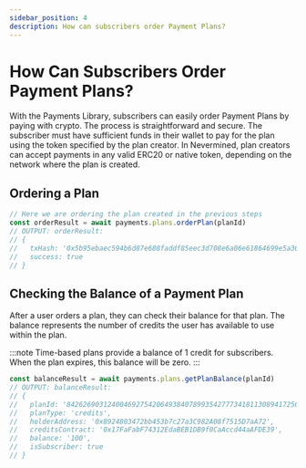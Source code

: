 ```yaml
---
sidebar_position: 4
description: How can subscribers order Payment Plans?
---
```


# How Can Subscribers Order Payment Plans?

With the Payments Library, subscribers can easily order Payment Plans by paying with crypto. The process is straightforward and secure. The subscriber must have sufficient funds in their wallet to pay for the plan using the token specified by the plan creator. In Nevermined, plan creators can accept payments in any valid ERC20 or native token, depending on the network where the plan is created.

## Ordering a Plan

```typescript
// Here we are ordering the plan created in the previous steps
const orderResult = await payments.plans.orderPlan(planId)
// OUTPUT: orderResult: 
// {
//   txHash: '0x5b95ebaec594b6d87e688faddf85eec3d708e6a06e61864699e5a366af1343f6',
//   success: true
// }
```

## Checking the Balance of a Payment Plan

After a user orders a plan, they can check their balance for that plan. The balance represents the number of credits the user has available to use within the plan.

:::note
Time-based plans provide a balance of 1 credit for subscribers. When the plan expires, this balance will be zero.
:::

```typescript
const balanceResult = await payments.plans.getPlanBalance(planId)
// OUTPUT: balanceResult:
// {
//   planId: '84262690312400469275420649384078993542777341811308941725027729655403981619104',
//   planType: 'credits',
//   holderAddress: '0x8924803472bb453b7c27a3C982A08f7515D7aA72',
//   creditsContract: '0x17FaFabF74312EdaBEB1DB9f0CaAccd44aAFDE39',
//   balance: '100',
//   isSubscriber: true
// }
```
